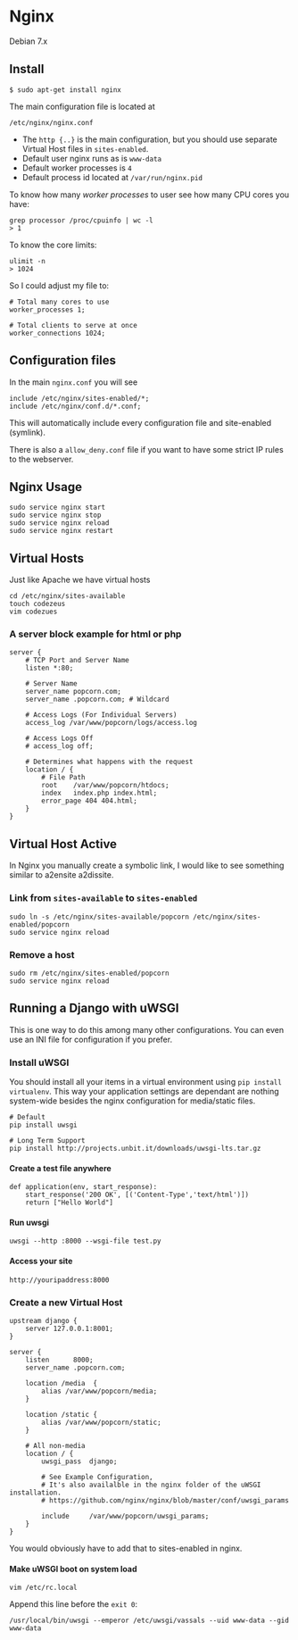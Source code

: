 # Nginx
Debian 7.x

## Install

    $ sudo apt-get install nginx

The main configuration file is located at

    /etc/nginx/nginx.conf


- The `http {..}` is the main configuration, but you should use separate Virtual Host files in `sites-enabled`.
- Default user nginx runs as is `www-data`
- Default worker processes is `4`
- Default process id located at `/var/run/nginx.pid`

To know how many *worker processes* to user see how many CPU cores you have:

    grep processor /proc/cpuinfo | wc -l
    > 1

To know the core limits:

    ulimit -n
    > 1024

So I could adjust my file to:

    # Total many cores to use
    worker_processes 1;

    # Total clients to serve at once
    worker_connections 1024;


## Configuration files

In the main `nginx.conf` you will see

    include /etc/nginx/sites-enabled/*;
    include /etc/nginx/conf.d/*.conf;

This will automatically include every configuration file and site-enabled (symlink).

There is also a `allow_deny.conf` file if you want to have some strict IP rules to the webserver.

## Nginx Usage

    sudo service nginx start
    sudo service nginx stop
    sudo service nginx reload
    sudo service nginx restart

## Virtual Hosts

Just like Apache we have virtual hosts

    cd /etc/nginx/sites-available
    touch codezeus
    vim codezues

###  A server block example for html or php

    server {
        # TCP Port and Server Name
        listen *:80;

        # Server Name
        server_name popcorn.com;
        server_name .popcorn.com; # Wildcard

        # Access Logs (For Individual Servers)
        access_log /var/www/popcorn/logs/access.log

        # Access Logs Off
        # access_log off;

        # Determines what happens with the request
        location / {
            # File Path
            root    /var/www/popcorn/htdocs;
            index   index.php index.html;
            error_page 404 404.html;
        }
    }

## Virtual Host Active

In Nginx you manually create a symbolic link, I would like to see something similar
to a2ensite a2dissite.

### Link from `sites-available` to `sites-enabled`

    sudo ln -s /etc/nginx/sites-available/popcorn /etc/nginx/sites-enabled/popcorn
    sudo service nginx reload

### Remove a host

    sudo rm /etc/nginx/sites-enabled/popcorn
    sudo service nginx reload

## Running a Django with uWSGI

This is one way to do this among many other configurations. You can even use an
INI file for configuration if you prefer.

### Install uWSGI
You should install all your items in a virtual environment using `pip install virtualenv`.
This way your application settings are dependant are nothing system-wide besides the nginx
configuration for media/static files.

    # Default
    pip install uwsgi

    # Long Term Support
    pip install http://projects.unbit.it/downloads/uwsgi-lts.tar.gz

#### Create a test file anywhere

    def application(env, start_response):
        start_response('200 OK', [('Content-Type','text/html')])
        return ["Hello World"]

#### Run uwsgi

    uwsgi --http :8000 --wsgi-file test.py

#### Access your site

    http://youripaddress:8000

### Create a new Virtual Host

    upstream django {
        server 127.0.0.1:8001;
    }

    server {
        listen      8000;
        server_name .popcorn.com;

        location /media  {
            alias /var/www/popcorn/media;
        }

        location /static {
            alias /var/www/popcorn/static;
        }

        # All non-media
        location / {
            uwsgi_pass  django;

            # See Example Configuration,
            # It's also availalble in the nginx folder of the uWSGI installation.
            # https://github.com/nginx/nginx/blob/master/conf/uwsgi_params

            include     /var/www/popcorn/uwsgi_params;
        }
    }

You would obviously have to add that to sites-enabled in nginx.

#### Make uWSGI boot on system load

    vim /etc/rc.local

Append this line before the `exit 0`:

    /usr/local/bin/uwsgi --emperor /etc/uwsgi/vassals --uid www-data --gid www-data


